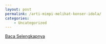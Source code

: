 ```yaml
---
layout: post
permalink: /arti-mimpi-melihat-konser-idola/
categories:
    - Uncategorized
---
```


[Baca Selengkapnya](/08)